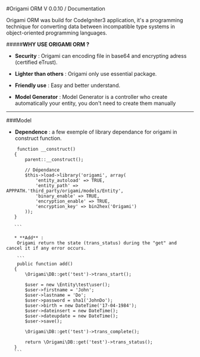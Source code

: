 
#Origami ORM V 0.0.10 / Documentation


Origami ORM was build for CodeIgniter3 application, it's a programming technique for converting data between 
incompatible type systems in object-oriented programming languages.

#####**WHY USE ORIGAMI ORM ?**

  * **Security** : 
      Origami can encoding file in base64 and encrypting adress (certified eTrust).
  
  * **Lighter than others** :
      Origami only use essential package.

  * **Friendly use** :
      Easy and better understand.
      

  * **Model Generator** :
      Model Generator is a controller who create automatically your entity, you don't need to create them manually
                                  
----------
 
###Model
 



* **Dependence** :
    a few exemple of library dependance for origami in construct function.

 ```
     function __construct()
    {
        parent::__construct();

        // Dépendance
        $this->load->library('origami', array(
            'entity_autoload' => TRUE,
            'entity_path' => APPPATH.'third_party/origami/models/Entity',
            'binary_enable' => TRUE,
            'encryption_enable' => TRUE,
            'encryption_key' => bin2hex('Origami')
        ));
    }
    
    ```
    
    * **Add** :
     Origami return the state (trans_status) during the "get" and cancel it if any error occurs.
     
     ```
     public function add()
    {
        \Origami\DB::get('test')->trans_start();

        $user = new \Entity\test\user();
        $user->firstname = 'John';
        $user->lastname = 'Do';
        $user->password = sha1('JohnDo');
        $user->birth = new DateTime('17-04-1984');
        $user->dateinsert = new DateTime();
        $user->dateupdate = new DateTime();
        $user->save();
        
        \Origami\DB::get('test')->trans_complete();
        
        return \Origami\DB::get('test')->trans_status();
    }
    ```
    
     
 
